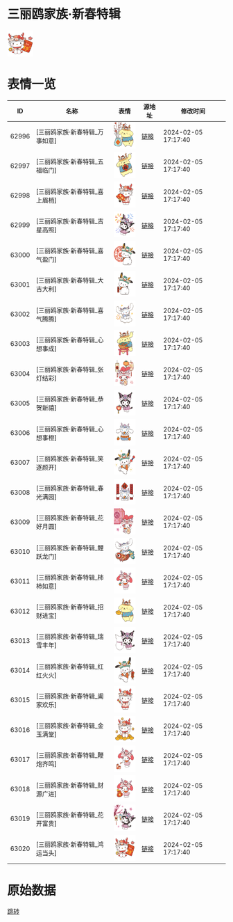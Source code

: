 # 三丽鸥家族·新春特辑

<img src="./cover.png" height="60" alt="cover" />

# 表情一览

|ID|名称|表情|源地址|修改时间|
|----|----|----|----|----|
|62996|[三丽鸥家族·新春特辑_万事如意]|<img src="./pic/062996_%5B三丽鸥家族·新春特辑_万事如意%5D.png" height="60" alt="万事如意"/>|[链接](https://i0.hdslb.com/bfs/garb/93a54ecaa9796b393e8610373272c9dad2e8880a.png)|2024-02-05 17:17:40|
|62997|[三丽鸥家族·新春特辑_五福临门]|<img src="./pic/062997_%5B三丽鸥家族·新春特辑_五福临门%5D.png" height="60" alt="五福临门"/>|[链接](https://i0.hdslb.com/bfs/garb/380d8e0f318bd58d8e4c4571fc8a112bd9c7e73f.png)|2024-02-05 17:17:40|
|62998|[三丽鸥家族·新春特辑_喜上眉梢]|<img src="./pic/062998_%5B三丽鸥家族·新春特辑_喜上眉梢%5D.png" height="60" alt="喜上眉梢"/>|[链接](https://i0.hdslb.com/bfs/garb/7a18981f93ca51179b9189700b58e8f4500c9b0f.png)|2024-02-05 17:17:40|
|62999|[三丽鸥家族·新春特辑_吉星高照]|<img src="./pic/062999_%5B三丽鸥家族·新春特辑_吉星高照%5D.png" height="60" alt="吉星高照"/>|[链接](https://i0.hdslb.com/bfs/garb/d3a7343910a68b379cd61944fc30d251b242f242.png)|2024-02-05 17:17:40|
|63000|[三丽鸥家族·新春特辑_喜气盈门]|<img src="./pic/063000_%5B三丽鸥家族·新春特辑_喜气盈门%5D.png" height="60" alt="喜气盈门"/>|[链接](https://i0.hdslb.com/bfs/garb/17dbc9654f56cd7bfbcfba82bb3e84780d4ed068.png)|2024-02-05 17:17:40|
|63001|[三丽鸥家族·新春特辑_大吉大利]|<img src="./pic/063001_%5B三丽鸥家族·新春特辑_大吉大利%5D.png" height="60" alt="大吉大利"/>|[链接](https://i0.hdslb.com/bfs/garb/8080ae32641b2ec23d91c6c5e27afd67803b00c5.png)|2024-02-05 17:17:40|
|63002|[三丽鸥家族·新春特辑_喜气腾腾]|<img src="./pic/063002_%5B三丽鸥家族·新春特辑_喜气腾腾%5D.png" height="60" alt="喜气腾腾"/>|[链接](https://i0.hdslb.com/bfs/garb/d6619b647fc3123c45dfbc5c4bc1ed899fc10a15.png)|2024-02-05 17:17:40|
|63003|[三丽鸥家族·新春特辑_心想事成]|<img src="./pic/063003_%5B三丽鸥家族·新春特辑_心想事成%5D.png" height="60" alt="心想事成"/>|[链接](https://i0.hdslb.com/bfs/garb/59f1bcd4848f111ede890d2af9d06043473bc5e6.png)|2024-02-05 17:17:40|
|63004|[三丽鸥家族·新春特辑_张灯结彩]|<img src="./pic/063004_%5B三丽鸥家族·新春特辑_张灯结彩%5D.png" height="60" alt="张灯结彩"/>|[链接](https://i0.hdslb.com/bfs/garb/aa3204ac4065c2e6e38ae8c9fef79e1420f39615.png)|2024-02-05 17:17:40|
|63005|[三丽鸥家族·新春特辑_恭贺新禧]|<img src="./pic/063005_%5B三丽鸥家族·新春特辑_恭贺新禧%5D.png" height="60" alt="恭贺新禧"/>|[链接](https://i0.hdslb.com/bfs/garb/b7f9e1e0e603dbe3e6d7584cf615aa6248773817.png)|2024-02-05 17:17:40|
|63006|[三丽鸥家族·新春特辑_心想事橙]|<img src="./pic/063006_%5B三丽鸥家族·新春特辑_心想事橙%5D.png" height="60" alt="心想事橙"/>|[链接](https://i0.hdslb.com/bfs/garb/7f3f569c17445426d3a17e9358af23615ab286a3.png)|2024-02-05 17:17:40|
|63007|[三丽鸥家族·新春特辑_笑逐颜开]|<img src="./pic/063007_%5B三丽鸥家族·新春特辑_笑逐颜开%5D.png" height="60" alt="笑逐颜开"/>|[链接](https://i0.hdslb.com/bfs/garb/aa68da3a48ed4c40db892c5633495fd0c7c5d801.png)|2024-02-05 17:17:40|
|63008|[三丽鸥家族·新春特辑_春光满园]|<img src="./pic/063008_%5B三丽鸥家族·新春特辑_春光满园%5D.png" height="60" alt="春光满园"/>|[链接](https://i0.hdslb.com/bfs/garb/cf2fc90d0cc8c1ec1772688c785cfc4b48f71f05.png)|2024-02-05 17:17:40|
|63009|[三丽鸥家族·新春特辑_花好月圆]|<img src="./pic/063009_%5B三丽鸥家族·新春特辑_花好月圆%5D.png" height="60" alt="花好月圆"/>|[链接](https://i0.hdslb.com/bfs/garb/a4a81856841b99e5c5ea45aa76372fec12b4c6ba.png)|2024-02-05 17:17:40|
|63010|[三丽鸥家族·新春特辑_鲤跃龙门]|<img src="./pic/063010_%5B三丽鸥家族·新春特辑_鲤跃龙门%5D.png" height="60" alt="鲤跃龙门"/>|[链接](https://i0.hdslb.com/bfs/garb/32179fc81872c08315b47467c74d52131811308f.png)|2024-02-05 17:17:40|
|63011|[三丽鸥家族·新春特辑_柿柿如意]|<img src="./pic/063011_%5B三丽鸥家族·新春特辑_柿柿如意%5D.png" height="60" alt="柿柿如意"/>|[链接](https://i0.hdslb.com/bfs/garb/2cddc13fdf3459e04e40f993e859a9e0769bc409.png)|2024-02-05 17:17:40|
|63012|[三丽鸥家族·新春特辑_招财进宝]|<img src="./pic/063012_%5B三丽鸥家族·新春特辑_招财进宝%5D.png" height="60" alt="招财进宝"/>|[链接](https://i0.hdslb.com/bfs/garb/4d41d919e5f15b0a31096d844e53a49315bde9bc.png)|2024-02-05 17:17:40|
|63013|[三丽鸥家族·新春特辑_瑞雪丰年]|<img src="./pic/063013_%5B三丽鸥家族·新春特辑_瑞雪丰年%5D.png" height="60" alt="瑞雪丰年"/>|[链接](https://i0.hdslb.com/bfs/garb/b448b02a9f581b2bc9834bf1ae607da23726c9cb.png)|2024-02-05 17:17:40|
|63014|[三丽鸥家族·新春特辑_红红火火]|<img src="./pic/063014_%5B三丽鸥家族·新春特辑_红红火火%5D.png" height="60" alt="红红火火"/>|[链接](https://i0.hdslb.com/bfs/garb/4450c7747837cdbb18cd01b45f806e7ece57f30b.png)|2024-02-05 17:17:40|
|63015|[三丽鸥家族·新春特辑_阖家欢乐]|<img src="./pic/063015_%5B三丽鸥家族·新春特辑_阖家欢乐%5D.png" height="60" alt="阖家欢乐"/>|[链接](https://i0.hdslb.com/bfs/garb/7e681998e88c32e762b93ac85d006aee2ad192a0.png)|2024-02-05 17:17:40|
|63016|[三丽鸥家族·新春特辑_金玉满堂]|<img src="./pic/063016_%5B三丽鸥家族·新春特辑_金玉满堂%5D.png" height="60" alt="金玉满堂"/>|[链接](https://i0.hdslb.com/bfs/garb/5964416c73b3aa7c3cb3cc1c6c553680f1afaf83.png)|2024-02-05 17:17:40|
|63017|[三丽鸥家族·新春特辑_鞭炮齐鸣]|<img src="./pic/063017_%5B三丽鸥家族·新春特辑_鞭炮齐鸣%5D.png" height="60" alt="鞭炮齐鸣"/>|[链接](https://i0.hdslb.com/bfs/garb/8c792a1bdc9c1ddfbe6a7950593e439b04add28c.png)|2024-02-05 17:17:40|
|63018|[三丽鸥家族·新春特辑_财源广进]|<img src="./pic/063018_%5B三丽鸥家族·新春特辑_财源广进%5D.png" height="60" alt="财源广进"/>|[链接](https://i0.hdslb.com/bfs/garb/f7ec75bd90d52a327d75818d939ba03e15cc8694.png)|2024-02-05 17:17:40|
|63019|[三丽鸥家族·新春特辑_花开富贵]|<img src="./pic/063019_%5B三丽鸥家族·新春特辑_花开富贵%5D.png" height="60" alt="花开富贵"/>|[链接](https://i0.hdslb.com/bfs/garb/5e2a755bf2121a043181ce987274405e9f33f4f0.png)|2024-02-05 17:17:40|
|63020|[三丽鸥家族·新春特辑_鸿运当头]|<img src="./pic/063020_%5B三丽鸥家族·新春特辑_鸿运当头%5D.png" height="60" alt="鸿运当头"/>|[链接](https://i0.hdslb.com/bfs/garb/5ac16f64a5aeab69427ff454642ddf3861847571.png)|2024-02-05 17:17:40|

# 原始数据

[跳转](./raw.json)

